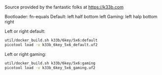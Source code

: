 Source provided by the fantastic folks at https://k33b.com

Bootloader: fn-equals
Default: left half bottom left
Gaming:  left halp bottom right

Left or right default:
```sh
util/docker_build.sh k33b/6key/5x6:default
picotool load -v k33b_6key_5x6_default.uf2
```

Left or right gaming:
```sh
util/docker_build.sh k33b/6key/5x6:gaming
picotool load -v k33b_6key_5x6_gaming.uf2
```

